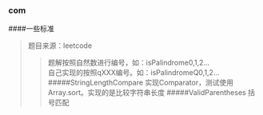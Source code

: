 ### com
####一些标准
>题目来源：leetcode
>>题解按照自然数进行编号，如：isPalindrome0,1,2...   
>>自己实现的按照qXXX编号。如：isPalindromeQ0,1,2...
#####StringLengthCompare
>实现Comparator，测试使用Array.sort。实现的是比较字符串长度
#####ValidParentheses
>括号匹配